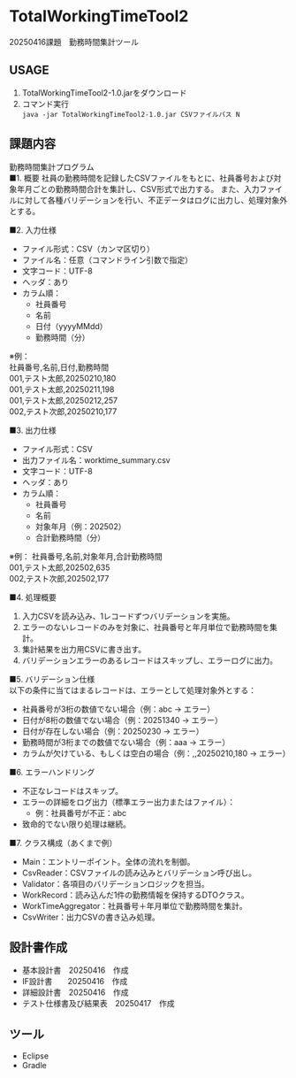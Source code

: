 # TotalWorkingTimeTool2
20250416課題　勤務時間集計ツール

## USAGE
1. TotalWorkingTimeTool2-1.0.jarをダウンロード
1. コマンド実行  
`java -jar TotalWorkingTimeTool2-1.0.jar CSVファイルパス N`

## 課題内容
勤務時間集計プログラム  
■1. 概要
社員の勤務時間を記録したCSVファイルをもとに、社員番号および対象年月ごとの勤務時間合計を集計し、CSV形式で出力する。
また、入力ファイルに対して各種バリデーションを行い、不正データはログに出力し、処理対象外とする。
  
■2. 入力仕様
- ファイル形式：CSV（カンマ区切り）
- ファイル名：任意（コマンドライン引数で指定）
- 文字コード：UTF-8
- ヘッダ：あり
- カラム順：
  - 社員番号
  - 名前
  - 日付（yyyyMMdd）
  - 勤務時間（分）
  
※例：  
社員番号,名前,日付,勤務時間  
001,テスト太郎,20250210,180  
001,テスト太郎,20250211,198  
001,テスト太郎,20250212,257  
002,テスト次郎,20250210,177  
  
■3. 出力仕様
- ファイル形式：CSV
- 出力ファイル名：worktime_summary.csv
- 文字コード：UTF-8
- ヘッダ：あり
- カラム順：
  - 社員番号
  - 名前
  - 対象年月（例：202502）
  - 合計勤務時間（分）
  
※例：
社員番号,名前,対象年月,合計勤務時間  
001,テスト太郎,202502,635  
002,テスト次郎,202502,177  
  
■4. 処理概要  
1. 入力CSVを読み込み、1レコードずつバリデーションを実施。
2. エラーのないレコードのみを対象に、社員番号と年月単位で勤務時間を集計。
3. 集計結果を出力用CSVに書き出す。
4. バリデーションエラーのあるレコードはスキップし、エラーログに出力。
  
■5. バリデーション仕様  
以下の条件に当てはまるレコードは、エラーとして処理対象外とする：
- 社員番号が3桁の数値でない場合（例：abc → エラー）
- 日付が8桁の数値でない場合（例：20251340 → エラー）
- 日付が存在しない場合（例：20250230 → エラー）
- 勤務時間が3桁までの数値でない場合（例：aaa → エラー）
- カラムが欠けている、もしくは空白の場合（例：,,20250210,180 → エラー）
  
■6. エラーハンドリング  
- 不正なレコードはスキップ。
- エラーの詳細をログ出力（標準エラー出力またはファイル）：
  - 例：社員番号が不正：abc
- 致命的でない限り処理は継続。
  
■7. クラス構成（あくまで例）  
- Main：エントリーポイント。全体の流れを制御。
- CsvReader：CSVファイルの読み込みとバリデーション呼び出し。
- Validator：各項目のバリデーションロジックを担当。
- WorkRecord：読み込んだ1件の勤務情報を保持するDTOクラス。
- WorkTimeAggregator：社員番号＋年月単位で勤務時間を集計。
- CsvWriter：出力CSVの書き込み処理。

## 設計書作成
- 基本設計書　20250416　作成
- IF設計書　　20250416　作成
- 詳細設計書　20250416　作成
- テスト仕様書及び結果表　20250417　作成
## ツール
 - Eclipse
 - Gradle
